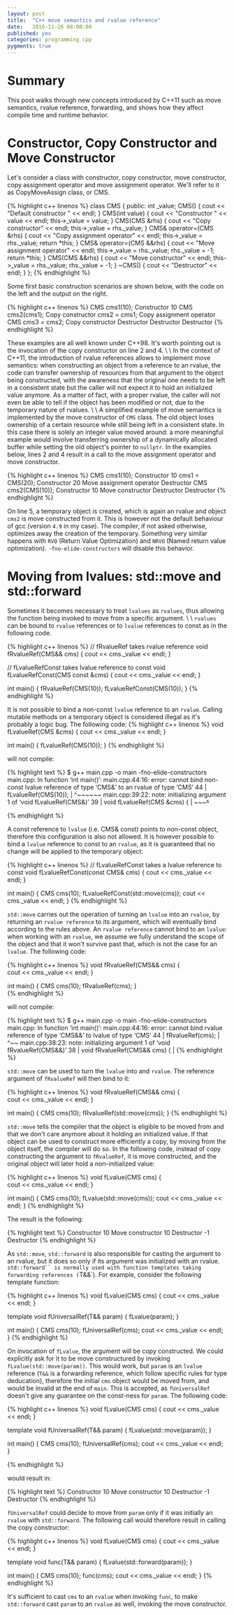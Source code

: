 ```yaml
---
layout: post
title:  "C++ move semantics and rvalue reference"
date:   2016-11-26 08:00:00
published: yes
categories: programming cpp
pygments: true
---
```


Summary
======
This post walks through new concepts introduced by C++11 such as move semantics, rvalue reference, forwarding, 
and shows how they affect compile time and runtime behavior.

Constructor, Copy Constructor and Move Constructor
=======

Let's consider a class with constructor, copy constructor, move constructor,
copy assignment operator and move assignment operator. We'll refer to it as
CopyMoveAssign class, or CMS.

{% highlight c++ linenos %}
class CMS {
public:
  int _value;
  CMS() {
    cout << "Default constructor " << endl;
  }
  CMS(int value) {
    cout << "Constructor " << value <<  endl;
    this->_value = value;
  }
  CMS(CMS &rhs) {
     cout << "Copy constructor" << endl;
     this->_value = rhs._value;
  }
  CMS& operator=(CMS &rhs) {
      cout << "Copy assignment operator" << endl;
      this->_value = rhs._value;
      return *this;
  }
  CMS& operator=(CMS &&rhs) {
      cout << "Move assignment operator" << endl;
      this->_value = rhs._value;
      rhs._value = -1;
      return *this;
  }
  CMS(CMS &&rhs) {
      cout << "Move constructor" << endl;
      this->_value = rhs._value;
      rhs._value = -1;
  }
  ~CMS() {
      cout << "Destructor" << endl;
   }
};
{% endhighlight %}

Some first basic construction scenarios are shown below, with the code on the 
left and the output on the right.

{% highlight c++ linenos %}
CMS cms1(10);     Constructor 10
CMS cms2(cms1);   Copy constructor
cms2 = cms1;      Copy assignment operator
CMS cms3 = cms2;  Copy constructor
                  Destructor
                  Destructor
                  Destructor
{% endhighlight %}

These examples are all well known under C++98. It's worth pointing
out is the invocation of the copy constructor on line 2 and 4.
\\
\\
In the context of C++11, the introduction of rvalue references allows to implement
move semantics: when constructing an object from a reference to an rvalue, the code
can transfer ownership of resources from that argument to the object being constructed, 
with the awareness that the original one needs to be left in a consistent state but 
the caller will not expect it to hold an initialized value anymore. As a matter
of fact, with a proper rvalue, the caller will not even be able to tell if the object
has been modified or not, due to the temporary nature of rvalues. 
\\
\\
A simplified example of move semantics is implemented by the move constructor
of `CMS` class. The old object loses ownership of a certain resource while still
being left in a consistent state. In this case there is solely an integer value 
moved around: a more meaningful example would involve transferring ownership of a 
dynamically allocated buffer while setting the old object's pointer to `nullptr`.
In the examples below, lines 2 and 4 result in a call to the move assignment 
operator and move constructor.

{% highlight c++ linenos  %}
CMS cms1(10);       Constructor 10
cms1 = CMS(20);     Constructor 20
                    Move assignment operator
                    Destructor
CMS cms2(CMS(10));  Constructor 10
                    Move constructor
                    Destructor
                    Destructor
{% endhighlight %}

On line 5, a temporary 
object is created, which is again an rvalue and object `cms2` is move constructed from it.
This is however not the default behaviour of gcc (version `4.9` in my case). The 
compiler, if not asked otherwise, optimizes away the creation of the temporary.
Something very similar happens with `RVO` (Return Value Optimization) and `NRVO`
(Named return value optimization). `-fno-elide-constructors` will disable this behavior.

Moving from lvalues: std::move and std::forward
=======
Sometimes it becomes necessary to treat `lvalues` as `rvalues`, thus allowing the 
function being invoked to move from a specific argument. 
\\
\\
`rvalues` can be bound to `rvalue` references or to `lvalue` references to const
as in the following code.


{% highlight c++ linenos  %}
// fRvalueRef takes rvalue reference
void fRvalueRef(CMS&& cms) {
    cout << cms._value << endl;
}

// fLvalueRefConst takes lvalue reference to const
void fLvalueRefConst(CMS const &cms) {
    cout << cms._value << endl;
}

int main() {
    fRvalueRef(CMS(10));
    fLvalueRefConst(CMS(10));
}
{% endhighlight %}

It is not possible to bind a non-const `lvalue` reference to an `rvalue`. Calling mutable methods 
on a temporary object is considered illegal as it's probably a logic bug. The following 
code:
{% highlight c++ linenos  %}
void fLvalueRef(CMS &cms) {
    cout << cms._value << endl;
}

int main() {
    fLvalueRef(CMS(10));
}
{% endhighlight %}

will not compile:

{% highlight text  %}
$ g++ main.cpp -o main -fno-elide-constructors
main.cpp: In function ‘int main()’:
main.cpp:44:16: error: cannot bind non-const lvalue reference of type ‘CMS&’ to an rvalue of type ‘CMS’
   44 |     fLvalueRef(CMS(10));
      |                ^~~~~~~
main.cpp:39:22: note:   initializing argument 1 of ‘void fLvalueRef(CMS&)’
   39 | void fLvalueRef(CMS &cms) {
      |                 ~~~~~^~~

{% endhighlight %}

A const reference to `lvalue` (i.e. CMS& const) points to non-const object, therefore
this configuration is also not allowed. It is however possible to bind a `lvalue` reference 
to const to an `rvalue`, as it is guaranteed that no change will be applied to the temporary object:

{% highlight c++ linenos  %}
// fLvalueRefConst takes a lvalue reference to const
void fLvalueRefConst(const CMS& cms) {
    cout << cms._value << endl;
}

int main() {
    CMS cms(10);
    fLvalueRefConst(std::move(cms));
    cout << cms._value << endl;
}
{% endhighlight %}


`std::move` carries out the operation of turning an `lvalue` into an `rvalue`, 
by returning an `rvalue reference` to its argument, which will eventually bind 
according to the rules above. An `rvalue reference` cannot  bind to an `lvalue`:
when working with an `rvalue`, we assume we fully understand the scope of the
object and that it won't survive past that, which is not the case for an `lvalue`.
The following code:

{% highlight c++ linenos %}
void fRvalueRef(CMS&& cms) {    
    cout << cms._value << endl;
}

int main() {
    CMS cms(10);
    fRvalueRef(cms);
}  
{% endhighlight %}

will not compile:

{% highlight text  %}
$ g++ main.cpp -o main -fno-elide-constructors
main.cpp: In function ‘int main()’:
main.cpp:44:16: error: cannot bind rvalue reference of type ‘CMS&&’ to lvalue of type ‘CMS’
   44 |     fRvalueRef(cms);
      |                ^~~
main.cpp:38:23: note:   initializing argument 1 of ‘void fRvalueRef(CMS&&)’
   38 | void fRvalueRef(CMS&& cms) {
      |
{% endhighlight %}

`std::move` can be used to turn the `lvalue` into and `rvalue`. The reference argument of
`fRvalueRef` will then bind to it:

{% highlight c++ linenos  %}
void fRvalueRef(CMS&& cms) {    
    cout << cms._value << endl;
}

int main() {
    CMS cms(10);
    fRvalueRef(std::move(cms));
}
{% endhighlight %}

`std::move` tells the compiler that the object is eligible to be moved from and 
that we don't care anymore about it holding an
initialized value. If that object can be used to construct more efficiently a copy, by
moving from the object itself, the compiler will do so. In the following code, instead of
copy constructing the argument to `fRvalueRef`, it is move constructed, and the original object
will later hold a non-initialized value:

{% highlight c++ linenos  %}
void fLvalue(CMS cms) {  
    cout << cms._value << endl;
}

int main() {
    CMS cms(10);
    fLvalue(std::move(cms));
    cout << cms._value << endl;
}
{% endhighlight %}

The result is the following:

{% highlight text  %}
Constructor 10
Move constructor
10
Destructor
-1
Destructor
{% endhighlight %}

As `std::move`, `std::forward` is also responsible for casting the argument to an rvalue,
but it does so only if its argument was initialized with an rvalue. `std::forward`` is normally
used with function templates taking forwarding references (`T&&`). For example, consider the following
template function:

{% highlight c++ linenos  %}
void fLvalue(CMS cms) {
    cout << cms._value << endl;
}

template<typename T> void fUniversalRef(T&& param) {
    fLvalue(param);
}

int main() {
    CMS cms(10);
    fUniversalRef(cms);
    cout << cms._value << endl;
}
{% endhighlight %}

On invocation of `fLvalue`, the argument will be copy constructed. We could explicitly ask for it 
to be move constructured by invoking `fLvalue(std::move(param))`. This would work, but `param`
is an `lvalue` reference (`T&&` is a forwarding reference, which follow specific rules for
type deducation), therefore the initial `cms` object would be moved from, and would be invalid
at the end of `main`. This is accepted, as `fUniversalRef` doesn't give any guarantee on the const-ness
for `param`. The following code:


{% highlight c++ linenos  %}
void fLvalue(CMS cms) {
    cout << cms._value << endl;
}

template<typename T> void fUniversalRef(T&& param) {
    fLvalue(std::move(param));
}   
        
int main() {
    CMS cms(10);
    fUniversalRef(cms);
    cout << cms._value << endl;
}

{% endhighlight %}

would result in:

{% highlight text  %}
Constructor 10
Move constructor
10
Destructor
-1
Destructor
{% endhighlight %}


`fUniversalRef` could decide to move from `param` only if it was initially an `rvalue` with `std::forward`.
The following call would therefore result in calling the copy constructor:

{% highlight c++ linenos  %}
void fLvalue(CMS cms) {
    cout << cms._value << endl;
}

template<typename T> void func(T&& param) {
    fLvalue(std::forward<T>(param));
}

int main() {
    CMS cms(10);
    func(cms);
    cout << cms._value << endl;
}
{% endhighlight %}

It's sufficient to cast `cms` to an `rvalue` when invoking `func`, to make `std::forward`
cast `param` to an `rvalue` as well, invoking the move constructor.

